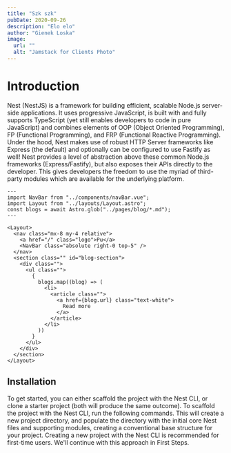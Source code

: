```yaml
---
title: "Szk szk"
pubDate: 2020-09-26
description: "Elo elo"
author: "Gienek Loska"
image:
  url: ""
  alt: "Jamstack for Clients Photo"
---
```


# Introduction

Nest (NestJS) is a framework for building efficient, scalable Node.js server-side applications. It uses progressive JavaScript, is built with and fully supports TypeScript (yet still enables developers to code in pure JavaScript) and combines elements of OOP (Object Oriented Programming), FP (Functional Programming), and FRP (Functional Reactive Programming).
Under the hood, Nest makes use of robust HTTP Server frameworks like Express (the default) and optionally can be configured to use Fastify as well!
Nest provides a level of abstraction above these common Node.js frameworks (Express/Fastify), but also exposes their APIs directly to the developer. This gives developers the freedom to use the myriad of third-party modules which are available for the underlying platform.

```astro
---
import NavBar from "../components/navBar.vue";
import Layout from "../layouts/Layout.astro";
const blogs = await Astro.glob("../pages/blog/*.md");
---

<Layout>
  <nav class="mx-8 my-4 relative">
    <a href="/" class="logo">Pu</a>
    <NavBar class="absolute right-0 top-5" />
  </nav>
  <section class="" id="blog-section">
    <div class="">
      <ul class="">
        {
          blogs.map((blog) => (
            <li>
              <article class="">
                <a href={blog.url} class="text-white">
                  Read more
                </a>
              </article>
            </li>
          ))
        }
      </ul>
    </div>
  </section>
</Layout>
```

## Installation

To get started, you can either scaffold the project with the Nest CLI, or clone a starter project (both will produce the same outcome).
To scaffold the project with the Nest CLI, run the following commands. This will create a new project directory, and populate the directory with the initial core Nest files and supporting modules, creating a conventional base structure for your project. Creating a new project with the Nest CLI is recommended for first-time users. We'll continue with this approach in First Steps.

